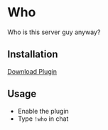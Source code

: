 # Who

Who is this server guy anyway?

## Installation

[Download Plugin](https://github.com/spiretf/who/raw/main/plugin/who.smx)

## Usage

- Enable the plugin
- Type `!who` in chat
